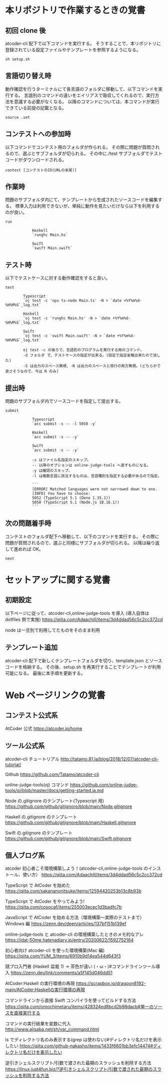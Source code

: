 # 本リポジトリで作業するときの覚書

## 初回 clone 後

atcoder-cli 配下で以下コマンドを実行する。
そうすることで、本リポジトリに登録されている設定ファイルやテンプレートを参照するようになる。

`sh setup.sh`

## 言語切り替え時

動作確認を行うターミナルにて各言語のフォルダに移動して、以下コマンドを実行する。
言語別のコマンドの違いをエイリアスで吸収してくれるので、実行方法を意識する必要がなくなる。
以降のコマンドについては、本コマンドが実行できている前提の記載となる。

`source .set`

## コンテストへの参加時

以下コマンドでコンテスト用のフォルダが作られる。
その際に問題が質問されるので、選ぶとサブフォルダが切られる。
その中に./test サブフォルダでテストコードがダウンロードされる。

`contest [コンテストのID(URLの末尾)]`

## 作業時

問題のサブフォルダ内にて、テンプレートから生成されたソースコードを編集する。
標準入力は利用できないが、単純に動作を見たいだけなら以下を利用するのが良い。

`run`

    			Haskell
    			`runghc Main.hs`

    			Swift
    			`swift Main.swift`

## テスト時

以下でテストケースに対する動作確認をすると良い。

`test`

    		Typescript
    		`oj test -c 'npx ts-node Main.ts' -N > `date +%Y%m%d-%H%M%S`_log.txt`

    		Haskell
    		`oj test -c 'runghc Main.hs' -N > `date +%Y%m%d-%H%M%S`_log.txt`

    		Swift
    		`oj test -c 'swift Main.swift' -N > `date +%Y%m%d-%H%M%S`_log.txt`

    		oj test -c の後ろで、言語別のプログラムを実行する用のコマンド。
    		-d フォルダ で、テストケースの指定が出来る。(設定で指定省略出来たので消した)
    		-S は出力のスペース無視、-N は出力のスペースと改行の両方無視。(どちらかで良さそうなので、今は N のみ)

## 提出時

問題のサブフォルダ内でソースコードを指定して提出する。

`submit`

    			Typescript
    			`acc submit -s -- -l 5058 -y`

    			Haskell
    			`acc submit -s -- -y`

    			Swift
    			`acc submit -s -- -y`

    			-s はファイル名指定のスキップ。
    			-- 以降のオプションは online-judge-tools へ渡すものになる。
    			-y は確認のスキップ。
    			-l は複数言語に該当するものは、言語種別を指定する必要があるので指定。

    			```
    			[ERROR] Matched languages were not narrowed down to one.
    			[INFO] You have to choose:
    			5052 (TypeScript 5.1 (Deno 1.35.1))
    			5058 (TypeScript 5.1 (Node.js 18.16.1))
    			```

## 次の問題着手時

コンテストのフォルダ配下へ移動して、以下のコマンドを実行する。
その際に問題が質問されるので、選ぶと同様にサブフォルダが切られる。
以降は繰り返して進めれば OK。

`next`

# セットアップに関する覚書

## 初期設定

以下ページに従って、atcoder-cli,online-judge-tools を導入
(導入自体は dotfiles 側で実施)
https://qiita.com/Adaachill/items/3d4ddad56c5c2cc372cd

node は一旦別で利用してたものをそのまま利用

## テンプレート追加

atcoder-cli 配下で新しくテンプレートフォルダを切り、template.json とソースコードを格納する。
その後、setup.sh を再実行することでテンプレートが利用可能になる。
最後に本手順を更新する。

# Web ページリンクの覚書

## コンテスト公式系

AtCoder 公式
https://atcoder.jp/home

## ツール公式系

atcoder-cli チュートリアル
http://tatamo.81.la/blog/2018/12/07/atcoder-cli-tutorial/

Github
https://github.com/Tatamo/atcoder-cli

online-judge-tools(oj) コマンド
https://github.com/online-judge-tools/oj/blob/master/docs/getting-started.ja.md

Node の.gitignore のテンプレート(Typescript 用)
https://github.com/github/gitignore/blob/main/Node.gitignore

Haskell の.gitignore のテンプレート
https://github.com/github/gitignore/blob/main/Haskell.gitignore

Swift の.gitignore のテンプレート
https://github.com/github/gitignore/blob/main/Swift.gitignore

## 個人ブログ系

atcoder 初心者こそ環境構築しよう！(atcoder-cli,online-judge-tools のインストール、使い方）
https://qiita.com/Adaachill/items/3d4ddad56c5c2cc372cd

TypeScript で AtCoder を始めた
https://qiita.com/sakananonitsuke/items/12594420253b13c8b93b

TypeScript で AtCoder をやってみよう!
https://qiita.com/cosocaf/items/255003ecec1d3badfc7b

JavaScript で AtCoder を始める方法（環境構築～実際のテストまで）Windows 編
https://zenn.dev/deen/articles/137bf151b139ef

online-judge-tools と atcoder-cli の環境構築したときのメモ的なアレ
https://idat-50me.hatenadiary.jp/entry/20200622/1592752164

初心者向け atcoder-cli を使った環境構築(Mac 編)
https://qiita.com/YUM_3/items/6910b9d14ea544d643f3

競プロ入門者 (Haskell 盆栽 1) → 茶色が遠い (・ω・)#コマンドラインツール導入
https://zenn.dev/link/comments/a5f145d046dd51

AtCoder:Haskell の実行環境の再現
https://scrapbox.io/dragoon8192-main/AtCoder:Haskellの実行環境の再現

コマンドラインから直接 Swift コンパイラを使ってビルドする方法
https://qiita.com/omochimetaru/items/428324ed8bcd2b98dacb#単一のソースを直接実行する

コマンドの実行結果を変数に代入
http://www.ajisaba.net/sh/var_command.html

ls でディレクトリ名のみ表示する(grep は使わない)#ディレクトリ名だけを表示したい
https://qiita.com/github-nakasho/items/1433f6601bb3efc14474#ディレクトリ名だけを表示したい

逆引きシェルスクリプト/引数で渡された最期のスラッシュを削除する方法
https://linux.just4fun.biz/?逆引きシェルスクリプト/引数で渡された最期のスラッシュを削除する方法
